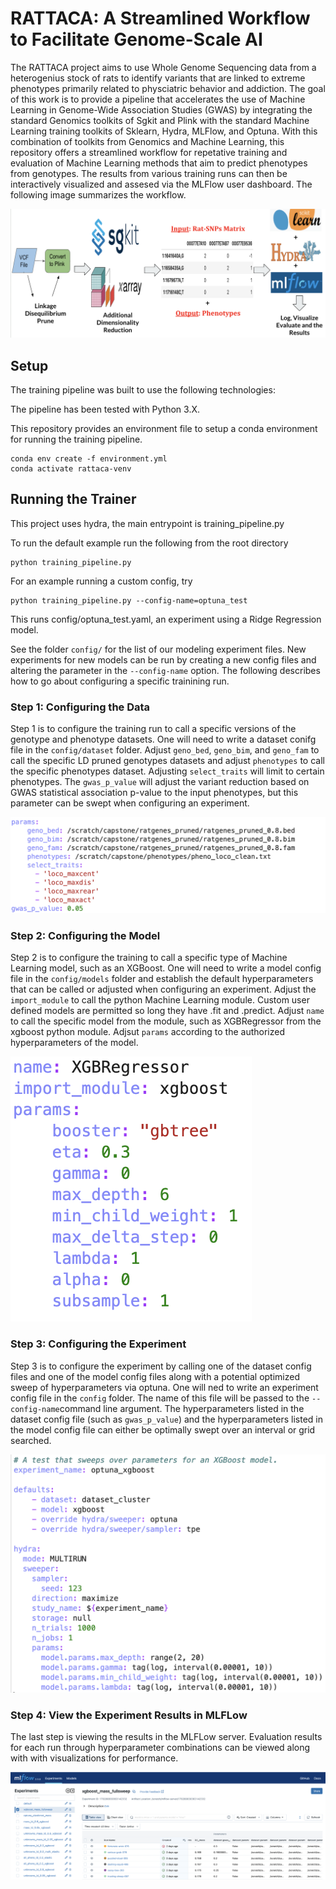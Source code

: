 # RATTACA: A Streamlined Workflow to Facilitate Genome-Scale AI
The RATTACA project aims to use Whole Genome Sequencing data from a heterogenius stock of rats to identify variants that are linked to extreme phenotypes primarily related to physciatric behavior and addiction. The goal of this work is to provide a pipeline that accelerates the use of Machine Learning in Genome-Wide Association Studies (GWAS) by integrating the standard Genomics toolkits of Sgkit and Plink with the standard Machine Learning training toolkits of Sklearn, Hydra, MLFlow, and Optuna.  With this combination of toolkits from Genomics and Machine Learning, this repository offers a streamlined workflow for repetative training and evaluation of Machine Learning methods that aim to predict phenotypes from genotypes.  The results from various training runs can then be interactively visualized and assesed via the MLFlow user dashboard.  The following image summarizes the workflow.

![Alt text](screenshots/streamlined_workflow.png)

## Setup

The training pipeline was built to use the following technologies:

<!-- table of requirements -->

The pipeline has been tested with Python 3.X. <!-- add python versions that work -->

This repository provides an environment file to setup a conda environment for running the training pipeline.

```
conda env create -f environment.yml
conda activate rattaca-venv
```

## Running the Trainer

This project uses hydra, the main entrypoint is training_pipeline.py

To run the default example run the following from the root directory

```
python training_pipeline.py
```

For an example running a custom config, try 

```
python training_pipeline.py --config-name=optuna_test
```
This runs config/optuna_test.yaml, an experiment using a Ridge Regression model.

See the folder `config/` for the list of our modeling experiment files. New experiments for new models can be run by creating a new config files and altering the parameter in the `--config-name` option.  The following describes how to go about configuring a specific trainining run.

### Step 1: Configuring the Data

Step 1 is to configure the training run to call a specific versions of the genotype and phenotype datasets. One will need to write a dataset conifg file in the `config/dataset` folder.  Adjust `geno_bed`, `geno_bim`, and `geno_fam` to call the specific LD pruned genotypes datasets and adjust `phenotypes` to call the specific phenotypes dataset.  Adjusting `select_traits` will limit to certain phenotypes. The `gwas_p_value` will adjust the variant reduction based on GWAS statistical association p-value to the input phenotypes, but this parameter can be swept when configuring an experiment.

![Alt text](screenshots/data_configure.png)

### Step 2: Configuring the Model

Step 2 is to configure the training to call a specific type of Machine Learning model, such as an XGBoost. One will need to write a model config file in the `config/models` folder and establish the default hyperparameters that can be called or adjusted when configuring an experiment.  Adjust the `import_module` to call the python Machine Learning module.  Custom user defined models are permitted so long they have .fit and .predict.  Adjust `name` to call the specific model from the module, such as XGBRegressor from the xgboost python module.  Adjsut `params` according to the authorized hyperparameters of the model.

![Alt text](screenshots/model_configure.png)

### Step 3: Configuring the Experiment

Step 3 is to configure the experiment by calling one of the dataset config files and one of the model config files along with a potential optimized sweep of hyperparameters via optuna.  One will ned to write an experiment config file in the `config` folder.  The name of this file will be passed to the `--config-name`command line argument.  The hyperparameters listed in the dataset config file (such as `gwas_p_value`) and the hyperparameters listed in the model config file can either be optimally swept over an interval or grid searched.

![Alt text](screenshots/experiment_configure.png)

### Step 4: View the Experiment Results in MLFLow

The last step is viewing the results in the MLFLow server.  Evaluation results for each run through hyperparameter combinations can be viewed along with with visualizations for performance.

![Alt text](screenshots/mlflow_view.png)









